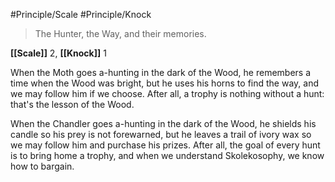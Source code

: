 #Principle/Scale #Principle/Knock

> The Hunter, the Way, and their memories.

**[[Scale]]** 2, **[[Knock]]** 1

When the Moth goes a-hunting in the dark of the Wood, he remembers a time when the Wood was bright, but he uses his horns to find the way, and we may follow him if we choose. After all, a trophy is nothing without a hunt: that's the lesson of the Wood.

When the Chandler goes a-hunting in the dark of the Wood, he shields his candle so his prey is not forewarned, but he leaves a trail of ivory wax so we may follow him and purchase his prizes. After all, the goal of every hunt is to bring home a trophy, and when we understand Skolekosophy, we know how to bargain.
